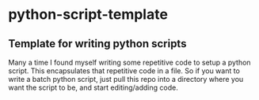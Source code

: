 # python-script-template

Template for writing python scripts
------------

Many a time I found myself writing some repetitive code to setup a python script. This encapsulates
that repetitive code in a file. So if you want to write a batch python script, just pull this repo into a directory
where you want the script to be, and start editing/adding code.